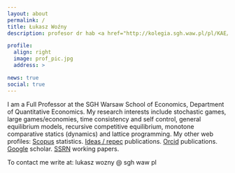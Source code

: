 ```yaml
---
layout: about
permalink: /
title: Łukasz Woźny
description: profesor dr hab <a href="http://kolegia.sgh.waw.pl/pl/KAE/struktura/KEI/Strony/default.aspx"> Katedra Ekonomii Ilosciowej. Kolegium Analiz Ekonomicznych. Szkola Glowna Handlowa w Warszawie.</a> al. Niepodleglosci 162. 02-554 Warszawa. Poland 

profile:
  align: right
  image: prof_pic.jpg
  address: >

news: true
social: true
---
```


 I am a Full Professor at the SGH Warsaw School of Economics, Department of Quantitative Economics. My research interests include stochastic games, large games/economies, time consistency and self control, general equilibrium models, recursive competitive equilibrium, monotone comparative statics (dynamics) and lattice programming. My other web profiles: [Scopus](https://www.scopus.com/authid/detail.uri?authorId=55126626700) statistics. [Ideas / repec](http://ideas.repec.org/e/pwo83.html) publications. [Orcid](https://orcid.org/0000-0002-4777-0163) publications. [Google](http://scholar.google.pl/citations?user=Hi8njq8AAAAJ&hl=en) scholar. [SSRN](http://papers.ssrn.com/sol3/cf_dev/AbsByAuth.cfm?per_id=1588571) working papers.
 
To contact me write at:
lukasz wozny @ sgh waw pl 


